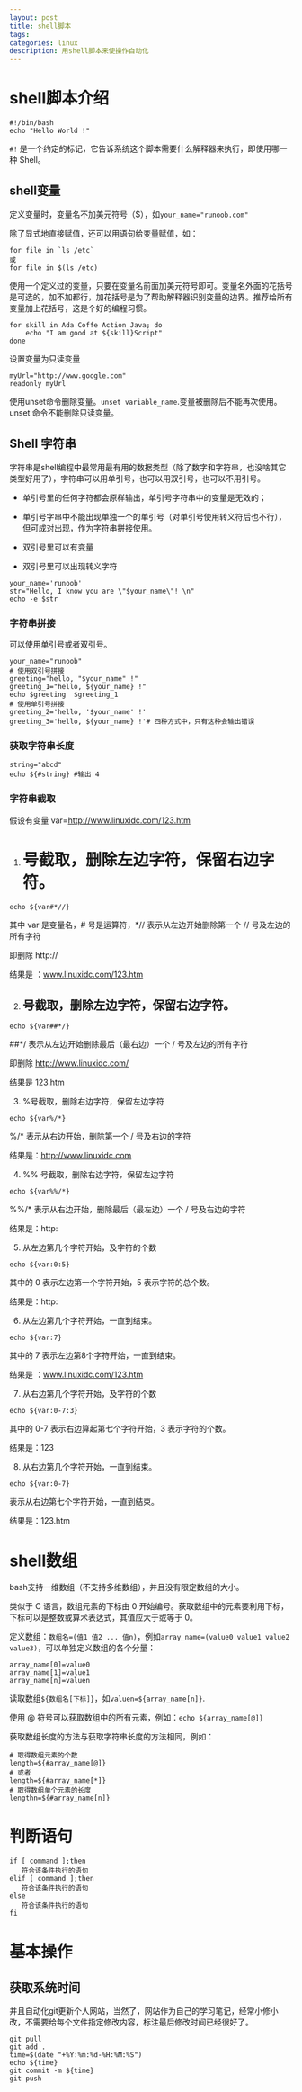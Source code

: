 ```yaml
---
layout: post
title: shell脚本
tags:
categories: linux 
description: 用shell脚本来使操作自动化
---
```


# shell脚本介绍

```shell
#!/bin/bash
echo "Hello World !"
```

`#!` 是一个约定的标记，它告诉系统这个脚本需要什么解释器来执行，即使用哪一种 Shell。

## shell变量

定义变量时，变量名不加美元符号（$），如`your_name="runoob.com"`

除了显式地直接赋值，还可以用语句给变量赋值，如：

```
for file in `ls /etc`
或
for file in $(ls /etc)
```

使用一个定义过的变量，只要在变量名前面加美元符号即可。变量名外面的花括号是可选的，加不加都行，加花括号是为了帮助解释器识别变量的边界。推荐给所有变量加上花括号，这是个好的编程习惯。

```shell
for skill in Ada Coffe Action Java; do
    echo "I am good at ${skill}Script"
done
```

设置变量为只读变量

```shell
myUrl="http://www.google.com"
readonly myUrl
```

使用unset命令删除变量。`unset variable_name`.变量被删除后不能再次使用。unset 命令不能删除只读变量。

## Shell 字符串

字符串是shell编程中最常用最有用的数据类型（除了数字和字符串，也没啥其它类型好用了），字符串可以用单引号，也可以用双引号，也可以不用引号。

* 单引号里的任何字符都会原样输出，单引号字符串中的变量是无效的；
* 单引号字串中不能出现单独一个的单引号（对单引号使用转义符后也不行），但可成对出现，作为字符串拼接使用。

* 双引号里可以有变量
* 双引号里可以出现转义字符

```shell
your_name='runoob'
str="Hello, I know you are \"$your_name\"! \n"
echo -e $str
```

### 字符串拼接

可以使用单引号或者双引号。

```shell
your_name="runoob"
# 使用双引号拼接
greeting="hello, "$your_name" !"
greeting_1="hello, ${your_name} !"
echo $greeting  $greeting_1
# 使用单引号拼接
greeting_2='hello, '$your_name' !'
greeting_3='hello, ${your_name} !'# 四种方式中，只有这种会输出错误
```

### 获取字符串长度

```shell
string="abcd"
echo ${#string} #输出 4
```

### 字符串截取

假设有变量 var=http://www.linuxidc.com/123.htm 
1. # 号截取，删除左边字符，保留右边字符。 

`echo ${var#*//}`

其中 var 是变量名，# 号是运算符，*// 表示从左边开始删除第一个 // 号及左边的所有字符

即删除 http://

结果是 ：www.linuxidc.com/123.htm

2. ## 号截取，删除左边字符，保留右边字符。

`echo ${var##*/}`

##*/ 表示从左边开始删除最后（最右边）一个 / 号及左边的所有字符

即删除 http://www.linuxidc.com/         

结果是 123.htm

3. %号截取，删除右边字符，保留左边字符

`echo ${var%/*}`

%/* 表示从右边开始，删除第一个 / 号及右边的字符

结果是：http://www.linuxidc.com

4. %% 号截取，删除右边字符，保留左边字符

`echo ${var%%/*}`

%%/* 表示从右边开始，删除最后（最左边）一个 / 号及右边的字符

结果是：http:

5. 从左边第几个字符开始，及字符的个数

`echo ${var:0:5}`

其中的 0 表示左边第一个字符开始，5 表示字符的总个数。

结果是：http:

6. 从左边第几个字符开始，一直到结束。

`echo ${var:7}`

其中的 7 表示左边第8个字符开始，一直到结束。

结果是 ：www.linuxidc.com/123.htm

7. 从右边第几个字符开始，及字符的个数

`echo ${var:0-7:3}`

其中的 0-7 表示右边算起第七个字符开始，3 表示字符的个数。

结果是：123

8. 从右边第几个字符开始，一直到结束。

`echo ${var:0-7}`

表示从右边第七个字符开始，一直到结束。

结果是：123.htm

# shell数组

bash支持一维数组（不支持多维数组），并且没有限定数组的大小。

类似于 C 语言，数组元素的下标由 0 开始编号。获取数组中的元素要利用下标，下标可以是整数或算术表达式，其值应大于或等于 0。

定义数组：`数组名=(值1 值2 ... 值n)`，例如`array_name=(value0 value1 value2 value3)`，可以单独定义数组的各个分量：

```shell
array_name[0]=value0
array_name[1]=value1
array_name[n]=valuen
```

读取数组`${数组名[下标]}`，如`valuen=${array_name[n]}`.

使用 @ 符号可以获取数组中的所有元素，例如：`echo ${array_name[@]}`

获取数组长度的方法与获取字符串长度的方法相同，例如：

```shell
# 取得数组元素的个数
length=${#array_name[@]}
# 或者
length=${#array_name[*]}
# 取得数组单个元素的长度
lengthn=${#array_name[n]}
```

# 判断语句

```
if [ command ];then
   符合该条件执行的语句
elif [ command ];then
   符合该条件执行的语句
else
   符合该条件执行的语句
fi
```


# 基本操作

## 获取系统时间

并且自动化git更新个人网站，当然了，网站作为自己的学习笔记，经常小修小改，不需要给每个文件指定修改内容，标注最后修改时间已经很好了。

```
git pull
git add .
time=$(date "+%Y:%m:%d-%H:%M:%S")
echo ${time}
git commit -m ${time}
git push
```
